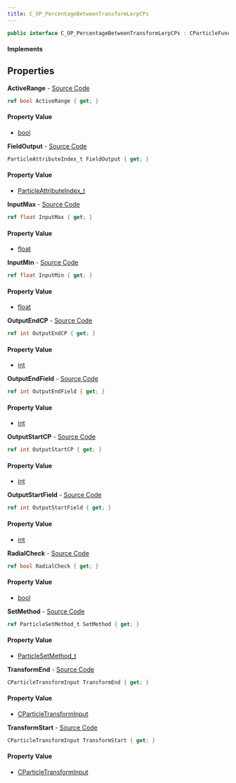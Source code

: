 ```yaml
---
title: C_OP_PercentageBetweenTransformLerpCPs
---
```


```csharp
public interface C_OP_PercentageBetweenTransformLerpCPs : CParticleFunctionOperator, CParticleFunction, ISchemaClass<CParticleFunction>, ISchemaClass<CParticleFunctionOperator>, ISchemaClass<C_OP_PercentageBetweenTransformLerpCPs>, ISchemaField, ISchemaClass, INativeHandle
```

#### Implements

## Properties

**ActiveRange** - [Source Code](https://github.com/swiftly-solution/swiftlys2/blob/main/managed/src/SwiftlyS2.Generated/Schemas/Interfaces/C_OP_PercentageBetweenTransformLerpCPs.cs#L36)

```csharp
ref bool ActiveRange { get; }
```

#### Property Value

- [bool](https://learn.microsoft.com/dotnet/api/system.boolean)

**FieldOutput** - [Source Code](https://github.com/swiftly-solution/swiftlys2/blob/main/managed/src/SwiftlyS2.Generated/Schemas/Interfaces/C_OP_PercentageBetweenTransformLerpCPs.cs#L16)

```csharp
ParticleAttributeIndex_t FieldOutput { get; }
```

#### Property Value

- [ParticleAttributeIndex_t](/docs/api/shared/schemadefinitions/particleattributeindex_t)

**InputMax** - [Source Code](https://github.com/swiftly-solution/swiftlys2/blob/main/managed/src/SwiftlyS2.Generated/Schemas/Interfaces/C_OP_PercentageBetweenTransformLerpCPs.cs#L20)

```csharp
ref float InputMax { get; }
```

#### Property Value

- [float](https://learn.microsoft.com/dotnet/api/system.single)

**InputMin** - [Source Code](https://github.com/swiftly-solution/swiftlys2/blob/main/managed/src/SwiftlyS2.Generated/Schemas/Interfaces/C_OP_PercentageBetweenTransformLerpCPs.cs#L18)

```csharp
ref float InputMin { get; }
```

#### Property Value

- [float](https://learn.microsoft.com/dotnet/api/system.single)

**OutputEndCP** - [Source Code](https://github.com/swiftly-solution/swiftlys2/blob/main/managed/src/SwiftlyS2.Generated/Schemas/Interfaces/C_OP_PercentageBetweenTransformLerpCPs.cs#L30)

```csharp
ref int OutputEndCP { get; }
```

#### Property Value

- [int](https://learn.microsoft.com/dotnet/api/system.int32)

**OutputEndField** - [Source Code](https://github.com/swiftly-solution/swiftlys2/blob/main/managed/src/SwiftlyS2.Generated/Schemas/Interfaces/C_OP_PercentageBetweenTransformLerpCPs.cs#L32)

```csharp
ref int OutputEndField { get; }
```

#### Property Value

- [int](https://learn.microsoft.com/dotnet/api/system.int32)

**OutputStartCP** - [Source Code](https://github.com/swiftly-solution/swiftlys2/blob/main/managed/src/SwiftlyS2.Generated/Schemas/Interfaces/C_OP_PercentageBetweenTransformLerpCPs.cs#L26)

```csharp
ref int OutputStartCP { get; }
```

#### Property Value

- [int](https://learn.microsoft.com/dotnet/api/system.int32)

**OutputStartField** - [Source Code](https://github.com/swiftly-solution/swiftlys2/blob/main/managed/src/SwiftlyS2.Generated/Schemas/Interfaces/C_OP_PercentageBetweenTransformLerpCPs.cs#L28)

```csharp
ref int OutputStartField { get; }
```

#### Property Value

- [int](https://learn.microsoft.com/dotnet/api/system.int32)

**RadialCheck** - [Source Code](https://github.com/swiftly-solution/swiftlys2/blob/main/managed/src/SwiftlyS2.Generated/Schemas/Interfaces/C_OP_PercentageBetweenTransformLerpCPs.cs#L38)

```csharp
ref bool RadialCheck { get; }
```

#### Property Value

- [bool](https://learn.microsoft.com/dotnet/api/system.boolean)

**SetMethod** - [Source Code](https://github.com/swiftly-solution/swiftlys2/blob/main/managed/src/SwiftlyS2.Generated/Schemas/Interfaces/C_OP_PercentageBetweenTransformLerpCPs.cs#L34)

```csharp
ref ParticleSetMethod_t SetMethod { get; }
```

#### Property Value

- [ParticleSetMethod_t](/docs/api/shared/schemadefinitions/particlesetmethod_t)

**TransformEnd** - [Source Code](https://github.com/swiftly-solution/swiftlys2/blob/main/managed/src/SwiftlyS2.Generated/Schemas/Interfaces/C_OP_PercentageBetweenTransformLerpCPs.cs#L24)

```csharp
CParticleTransformInput TransformEnd { get; }
```

#### Property Value

- [CParticleTransformInput](/docs/api/shared/schemadefinitions/cparticletransforminput)

**TransformStart** - [Source Code](https://github.com/swiftly-solution/swiftlys2/blob/main/managed/src/SwiftlyS2.Generated/Schemas/Interfaces/C_OP_PercentageBetweenTransformLerpCPs.cs#L22)

```csharp
CParticleTransformInput TransformStart { get; }
```

#### Property Value

- [CParticleTransformInput](/docs/api/shared/schemadefinitions/cparticletransforminput)

